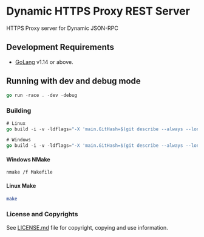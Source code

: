 # Dynamic HTTPS Proxy REST Server

HTTPS Proxy server for Dynamic JSON-RPC

## Development Requirements

- [GoLang](https://golang.org/dl/) v1.14 or above.

## Running with dev and debug mode

```go
go run -race . -dev -debug
```

### Building

```go
# Linux
go build -i -v -ldflags="-X 'main.GitHash=$(git describe --always --long --dirty)' -X 'main.Version=$(date +'%y.%m.%d')'" github.com/duality-solutions/dyn-https
```

```go
# Windows
go build -i -v -ldflags="-X 'main.GitHash=$(git describe --always --long --dirty)' -X 'main.Version=$(Get-Date -Format "yy.MM.dd")'" github.com/duality-solutions/dyn-https
```

#### Windows NMake

```shell
nmake /f Makefile
```

#### Linux Make

```bash
make
```

### License and Copyrights

See [LICENSE.md](./LICENSE.md "LICENSE.md") file for copyright, copying and use information.
